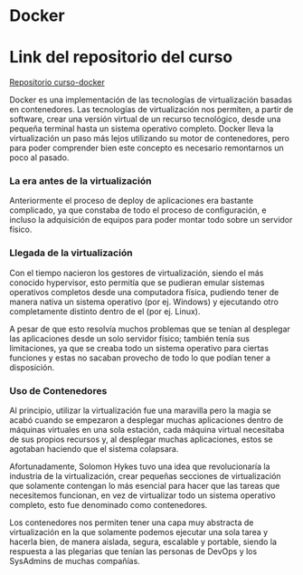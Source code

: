 # Docker

# Link del repositorio del curso
<a href="https://github.com/dimitriacosta/curso-de-docker">Repositorio curso-docker</a>

Docker es una implementación de las tecnologías de virtualización basadas en contenedores. Las tecnologías de virtualización nos permiten, a partir de software, crear una versión virtual de un recurso tecnológico, desde una pequeña terminal hasta un sistema operativo completo. Docker lleva la virtualización un paso más lejos utilizando su motor de contenedores, pero para poder comprender bien este concepto es necesario remontarnos un poco al pasado.

### La era antes de la virtualización

Anteriormente el proceso de deploy de aplicaciones era bastante complicado, ya que constaba de todo el proceso de configuración, e incluso la adquisición de equipos para poder montar todo sobre un servidor físico.

### Llegada de la virtualización

Con el tiempo nacieron los gestores de virtualización, siendo el más conocido hypervisor, esto permitía que se pudieran emular sistemas operativos completos desde una computadora física, pudiendo tener de manera nativa un sistema operativo (por ej. Windows) y ejecutando otro completamente distinto dentro de el (por ej. Linux).

A pesar de que esto resolvía muchos problemas que se tenían al desplegar las aplicaciones desde un solo servidor físico; también tenía sus limitaciones, ya que se creaba todo un sistema operativo para ciertas funciones y estas no sacaban provecho de todo lo que podían tener a disposición.

### Uso de Contenedores

Al principio, utilizar la virtualización fue una maravilla pero la magia se acabó cuando se empezaron a desplegar muchas aplicaciones dentro de máquinas virtuales en una sola estación, cada máquina virtual necesitaba de sus propios recursos y, al desplegar muchas aplicaciones, estos se agotaban haciendo que el sistema colapsara.

Afortunadamente, Solomon Hykes tuvo una idea que revolucionaría la industria de la virtualización, crear pequeñas secciones de virtualización que solamente contengan lo más esencial para hacer que las tareas que necesitemos funcionan, en vez de virtualizar todo un sistema operativo completo, esto fue denominado como contenedores.

Los contenedores nos permiten tener una capa muy abstracta de virtualización en la que solamente podemos ejecutar una sola tarea y hacerla bien, de manera aislada, segura, escalable  y portable, siendo la respuesta a las plegarias que tenían las personas de DevOps y los SysAdmins de muchas compañías.
